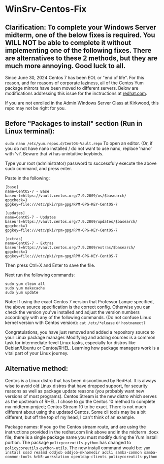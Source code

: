 # WinSrv-Centos-Fix

## Clarification: To complete your Windows Server midterm, one of the below fixes is required. You WILL NOT be able to complete it without implementing one of the following fixes. There are alternatives to these 2 methods, but they are much more annoying. Good luck to all.

Since June 30, 2024 Centos 7 has been EOL or "end of life". For this reason, and for reasons of corporate laziness, all of the Centos Yum package mirrors have been moved to different servers. Below are modifications addressing this issue for the inctructions at [redhat.com](https://www.redhat.com/sysadmin/Linux-active-directory).

If you are not enrolled in the Admin Windows Server Class at Kirkwood, this repo may not be right for you.

## Before "Packages to install" section (Run in Linux terminal):

```sudo nano /etc/yum.repos.d/CentOS-Vault.repo```  To open an editor.
(Or, if you do not have nano installed / do not want to use nano, replace 'nano' with 'vi'. Beware that vi has unintuitive keybinds.

Type your root (administrator) password to successfuly execute the above sudo command, and press enter.

Paste in the following:
```
[base]
name=CentOS-7 - Base
baseurl=https://vault.centos.org/7.9.2009/os/$basearch/
gpgcheck=1
gpgkey=file:///etc/pki/rpm-gpg/RPM-GPG-KEY-CentOS-7

[updates]
name=CentOS-7 - Updates
baseurl=https://vault.centos.org/7.9.2009/updates/$basearch/
gpgcheck=1
gpgkey=file:///etc/pki/rpm-gpg/RPM-GPG-KEY-CentOS-7

[extras]
name=CentOS-7 - Extras
baseurl=https://vault.centos.org/7.9.2009/extras/$basearch/
gpgcheck=1
gpgkey=file:///etc/pki/rpm-gpg/RPM-GPG-KEY-CentOS-7
```

Then press Ctrl+X and Enter to save the file.

Next run the following commands:
```
sudo yum clean all
sudo yum makecache
sudo yum update
```

Note: If using the exact Centos 7 version that Professor Lampe specified, the above source specification is the correct config. Otherwise you can check the version you've installed and adjust the version numbers accordingly with any of the following commands. (Do not confuse Linux kernel version with Centos version):
```cat /etc/*elease```
or
```hostnamectl```

Congratulations, you have just removed and added a repository source to your Linux package manager. Modifying and adding sources is a common task for intermediate-level Linux tasks, especially for distros like Debian/Ubuntu or Centos/RHEL. Learning how package managers work is a vital part of your Linux journey. 

## Alternative method:
Centos is a Linux distro that has been discontinued by RedHat. It is always wise to avoid old Linux distros that have dropped support, for security reasons as well as package update reasons (you probably want new versions of most programs). Centos Stream is the new distro which serves as the upstream of RHEL. I chose to go the Centos 10 method to complete my midterm project; Centos Stream 10 to be exact. There is not much different about using the updated Centos. Some cli tools may be a bit different, but off the top of my head, I can't think of an example.

Package names:
If you go the Centos stream route, and are using the instructions provided in the redhat.com link above and in the midterm .docx file, there is a single package name you must modify during the Yum install portion.
The package ```policycoreutils-python``` has changed to ```policycoreutils-python-utils```.
The new install command would be:
```yum install sssd realmd oddjob oddjob-mkhomedir adcli samba-common samba-common-tools krb5-workstation openldap-clients policycoreutils-python```
